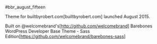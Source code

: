 #bbr_august_fifteen

Theme for builtbyrobert.com[builtbyrobert.com] launched August 2015.

Built on @welcomebrand's[http://github.com/welcomebrand] Barebones WordPress Developer Base Theme - Sass Edition[https://github.com/welcomebrand/barebones-sass]
